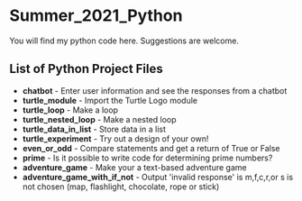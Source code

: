 # Summer_2021_Python

You will find my python code here.
Suggestions are welcome.

## List of Python Project Files
* **chatbot** - Enter user information and see the responses from a chatbot
* **turtle_module** - Import the Turtle Logo module
* **turtle_loop** - Make a loop
* **turtle_nested_loop** - Make a nested loop
* **turtle_data_in_list** - Store data in a list
* **turtle_experiment** - Try out a design of your own!
* **even_or_odd** - Compare statements and get a return of True or False
* **prime** - Is it possible to write code for determining prime numbers?
* **adventure_game** - Make your a text-based adventure game
* **adventure_game_with_if_not** - Output 'invalid response' is m,f,c,r,or s is not chosen (map, flashlight, chocolate, rope or stick)
